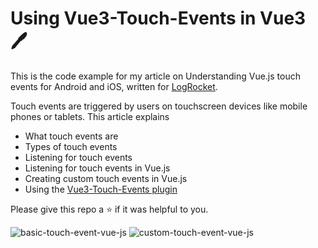 # Using Vue3-Touch-Events in Vue3  :pen:

This is the code example for my article on Understanding Vue.js touch events for Android and iOS, written for [LogRocket](https://logrocket.com/).

Touch events are triggered by users on touchscreen devices like mobile phones or tablets. This article explains 

- What touch events are
- Types of touch events
- Listening for touch events
- Listening for touch events in Vue.js
- Creating custom touch events in Vue.js
- Using the [Vue3-Touch-Events plugin](https://www.npmjs.com/package/vue3-touch-events)

Please give this repo a :star: if it was helpful to you.

![basic-touch-event-vue-js](https://user-images.githubusercontent.com/63044364/194693521-e59f35a8-c2ee-448a-97c9-47af48e8e09c.gif)
![custom-touch-event-vue-js](https://user-images.githubusercontent.com/63044364/194693594-1a32a215-b21e-4d29-8f67-38b3a32945f9.gif)
